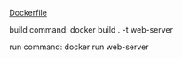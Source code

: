 
[Dockerfile](exercise1.7/Dockerfile)

build command: docker build . -t web-server

run command: docker run web-server